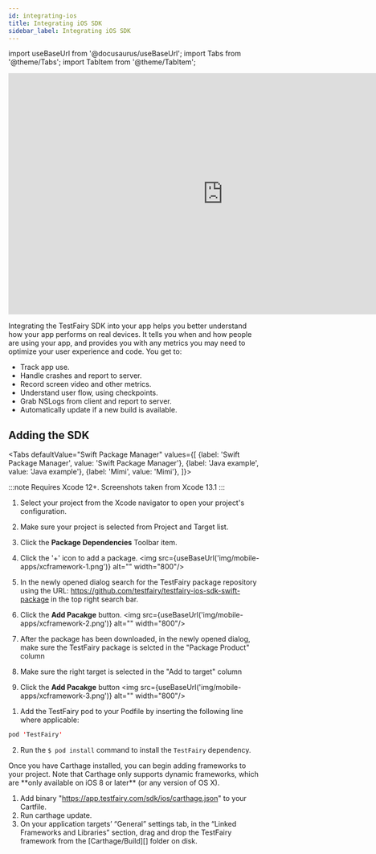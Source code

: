 ```yaml
---
id: integrating-ios
title: Integrating iOS SDK
sidebar_label: Integrating iOS SDK
---
```


import useBaseUrl from '@docusaurus/useBaseUrl';
import Tabs from '@theme/Tabs';
import TabItem from '@theme/TabItem';


<iframe width="854" height="480" src="https://www.youtube.com/embed/DhRX5UukvPM" frameborder="0" allow="autoplay; encrypted-media" allowfullscreen></iframe>

Integrating the TestFairy SDK into your app helps you better understand how your app performs on real devices. It tells you when and how people are using your app, and provides you with any metrics you may need to optimize your user experience and code.
You get to:

* Track app use.
* Handle crashes and report to server.
* Record screen video and other metrics.
* Understand user flow, using checkpoints.
* Grab NSLogs from client and report to server.
* Automatically update if a new build is available.

## Adding the SDK


<Tabs
defaultValue="Swift Package Manager"
values={[
{label: 'Swift Package Manager', value: 'Swift Package Manager'},
{label: 'Java example', value: 'Java example'},
{label: 'Mimi', value: 'Mimi'},
]}>

<TabItem value="Swift Package Manager">

:::note
Requires Xcode 12+. Screenshots taken from Xcode 13.1
:::

1. Select your project from the Xcode navigator to open your project's configuration.
2. Make sure your project is selected from Project and Target list.
3. Click the **Package Dependencies** Toolbar item.
4. Click the '+' icon to add a package.
<img src={useBaseUrl('img/mobile-apps/xcframework-1.png')} alt="" width="800"/>

1. In the newly opened dialog search for the TestFairy package repository using the URL: https://github.com/testfairy/testfairy-ios-sdk-swift-package in the top right search bar.
2. Click the **Add Pacakge** button.
<img src={useBaseUrl('img/mobile-apps/xcframework-2.png')} alt="" width="800"/>

1. After the package has been downloaded, in the newly opened dialog, make sure the TestFairy package is selcted in the "Package Product" column
2. Make sure the right target is selected in the "Add to target" column
3. Click the **Add Pacakge** button
<img src={useBaseUrl('img/mobile-apps/xcframework-3.png')} alt="" width="800"/>

</TabItem>
<TabItem value="Java example">

1. Add the TestFairy pod to your Podfile by inserting the following line where applicable:
```java
pod 'TestFairy'
```           
2. Run the `$ pod install` command to install the `TestFairy` dependency.



</TabItem>

<TabItem value="Mimi">
Once you have Carthage installed, you can begin adding frameworks to your project. Note that Carthage only supports dynamic frameworks, which are **only available on iOS 8 or later** (or any version of OS X).

1. Add binary "https://app.testfairy.com/sdk/ios/carthage.json" to your Cartfile.
2. Run carthage update.
3. On your application targets’ “General” settings tab, in the “Linked Frameworks and Libraries” section, drag and drop the TestFairy framework from the [Carthage/Build][] folder on disk.

</TabItem>
</Tabs>
